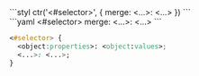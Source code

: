 <div data-size="100" data-examples="stylus" class="syntax"></div>
```styl
ctr('<#selector>', {
  merge: <object>
  <...>: <...>
})
```


<div data-size="100" data-examples="yaml" class="syntax"></div>
```yaml
<#selector>
  merge: <object>
  <...>: <...>
```


```css
<#selector> {
  <object:properties>: <object:values>;
  <...>: <...>;
}
```




